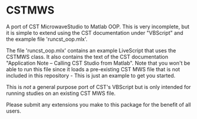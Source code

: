 # CSTMWS

A port of CST MicrowaveStudio to Matlab OOP.  This is very incomplete,
but it is simple to extend using the CST documentation under "VBScript"
and the example file 'runcst_oop.mlx'.

The file 'runcst_oop.mlx' contains an example LiveScript that uses
the CSTMWS class.  It also contains the text of the CST documentation
"Application Note – Calling CST Studio from Matlab".  Note that you
won't be able to run this file since it loads a pre-existing CST MWS
file that is not included in this repository - This is just an example
to get you started.

This is *not* a general purpose port of CST's VBScript but is only
intended for running studies on an existing CST MWS file.

Please submit any extensions you make to this package for the
benefit of all users.
